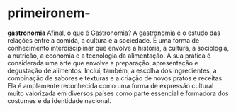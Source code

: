 # primeironem-
<b> gastronomia </b>
Afinal, o que é Gastronomia?
A gastronomia é o estudo das relações entre a comida, a cultura e a sociedade. É uma forma de conhecimento interdisciplinar que envolve a história, a cultura, a sociologia, a nutrição, a economia e a tecnologia da alimentação. 
A sua prática é considerada uma arte que envolve a preparação, apresentação e degustação de alimentos. Inclui, também, a escolha dos ingredientes, a combinação de sabores e texturas e a criação de novos pratos e receitas. 
Ela é amplamente reconhecida como uma forma de expressão cultural muito valorizada em diversos países como parte essencial e formadora dos costumes e da identidade nacional.
